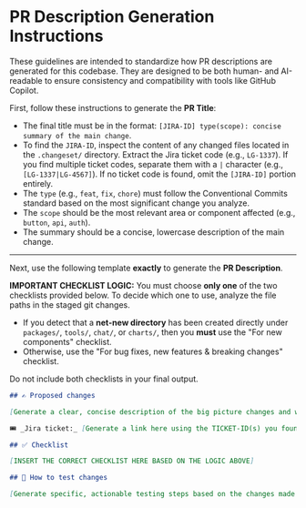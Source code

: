 # PR Description Generation Instructions

These guidelines are intended to standardize how PR descriptions are generated for this codebase. They are designed to be both human- and AI-readable to ensure consistency and compatibility with tools like GitHub Copilot.

First, follow these instructions to generate the **PR Title**:
- The final title must be in the format: `[JIRA-ID] type(scope): concise summary of the main change`.
- To find the `JIRA-ID`, inspect the content of any changed files located in the `.changeset/` directory. Extract the Jira ticket code (e.g., `LG-1337`). If you find multiple ticket codes, separate them with a `|` character (e.g., `[LG-1337|LG-4567]`). If no ticket code is found, omit the `[JIRA-ID]` portion entirely.
- The `type` (e.g., `feat`, `fix`, `chore`) must follow the Conventional Commits standard based on the most significant change you analyze.
- The `scope` should be the most relevant area or component affected (e.g., `button`, `api`, `auth`).
- The summary should be a concise, lowercase description of the main change.

---

Next, use the following template **exactly** to generate the **PR Description**.

**IMPORTANT CHECKLIST LOGIC:** You must choose **only one** of the two checklists provided below. To decide which one to use, analyze the file paths in the staged git changes.
- If you detect that a **net-new directory** has been created directly under `packages/`, `tools/`, `chat/`, or `charts/`, then you **must** use the "For new components" checklist.
- Otherwise, use the "For bug fixes, new features & breaking changes" checklist.

Do not include both checklists in your final output.

```markdown
## ✍️ Proposed changes

[Generate a clear, concise description of the big picture changes and why they should be accepted. If it fixes a bug or implements a feature, explain the problem being solved.]

🎟️ _Jira ticket:_ [Generate a link here using the TICKET-ID(s) you found, like `[LG-1234](https://jira.mongodb.org/browse/LG-1234)`]

## ✅ Checklist

[INSERT THE CORRECT CHECKLIST HERE BASED ON THE LOGIC ABOVE]

## 🧪 How to test changes

[Generate specific, actionable testing steps based on the changes made. Include steps to reproduce issues for bug fixes or steps to verify new functionality for features.]


